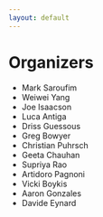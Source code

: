 ```yaml
---
layout: default
---
```


# Organizers

* Mark Saroufim
* Weiwei Yang
* Joe Isaacson
* Luca Antiga
* Driss Guessous
* Greg Bowyer
* Christian Puhrsch
* Geeta Chauhan
* Supriya Rao
* Artidoro Pagnoni
* Vicki Boykis
* Aaron Gonzales
* Davide Eynard

